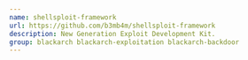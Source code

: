 ```yaml
---
name: shellsploit-framework
url: https://github.com/b3mb4m/shellsploit-framework
description: New Generation Exploit Development Kit.
group: blackarch blackarch-exploitation blackarch-backdoor
---
```

